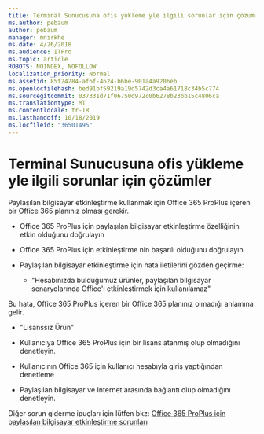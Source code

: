 ```yaml
---
title: Terminal Sunucusuna ofis yükleme yle ilgili sorunlar için çözümler
ms.author: pebaum
author: pebaum
manager: mnirkhe
ms.date: 4/26/2018
ms.audience: ITPro
ms.topic: article
ROBOTS: NOINDEX, NOFOLLOW
localization_priority: Normal
ms.assetid: 85f24284-af6f-4624-b6be-901a4a9206eb
ms.openlocfilehash: bed91bf59219a19d5742d3ca4a61718c34b5c774
ms.sourcegitcommit: 037331d71f06750d972c0b6278b23bb15c4806ca
ms.translationtype: MT
ms.contentlocale: tr-TR
ms.lasthandoff: 10/18/2019
ms.locfileid: "36501495"
---
```

# <a name="solutions-for-issues-around-installing-office-on-a-terminal-server"></a>Terminal Sunucusuna ofis yükleme yle ilgili sorunlar için çözümler

Paylaşılan bilgisayar etkinleştirme kullanmak için Office 365 ProPlus içeren bir Office 365 planınız olması gerekir.
  
- Office 365 ProPlus için paylaşılan bilgisayar etkinleştirme özelliğinin etkin olduğunu doğrulayın
    
- Office 365 ProPlus için etkinleştirme nin başarılı olduğunu doğrulayın
    
- Paylaşılan bilgisayar etkinleştirme için hata iletilerini gözden geçirme:
    
  - "Hesabınızda bulduğumuz ürünler, paylaşılan bilgisayar senaryolarında Office'i etkinleştirmek için kullanılamaz"
  
Bu hata, Office 365 ProPlus içeren bir Office 365 planınız olmadığı anlamına gelir.
    
  - "Lisanssız Ürün"
    
  - Kullanıcıya Office 365 ProPlus için bir lisans atanmış olup olmadığını denetleyin.
    
  - Kullanıcının Office 365 için kullanıcı hesabıyla giriş yaptığından denetleme
    
  - Paylaşılan bilgisayar ve Internet arasında bağlantı olup olmadığını denetleyin.
    
Diğer sorun giderme ipuçları için lütfen bkz: [Office 365 ProPlus için paylaşılan bilgisayar etkinleştirme sorunları](https://docs.microsoft.com/DeployOffice/troubleshoot-issues-with-shared-computer-activation-for-office-365-proplus)
  

